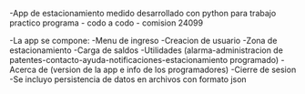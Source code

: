 -App de estacionamiento medido desarrollado con python para trabajo practico programa - codo a codo - comision 24099

-La app se compone:
-Menu de ingreso
-Creacion de usuario
-Zona de estacionamiento
-Carga de saldos
-Utilidades (alarma-administracion de patentes-contacto-ayuda-notificaciones-estacionamiento programado)
-Acerca de (version de la app e info de los programadores)
-Cierre de sesion
-Se incluyo persistencia de datos en archivos con formato json
